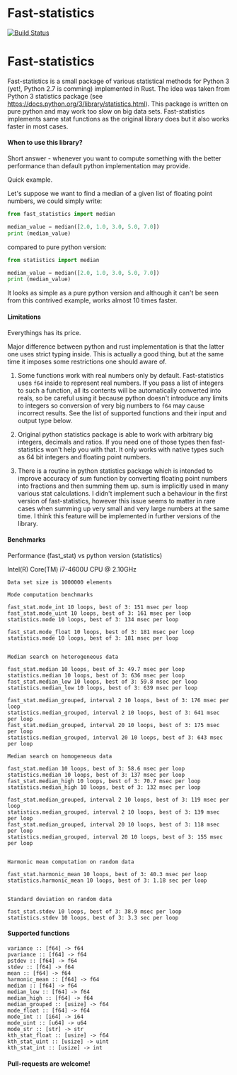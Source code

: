 # Fast-statistics

[![Build Status](https://travis-ci.com/risboo6909/fast-statistics.svg?token=sEoRH24ki1j8CFisEvo5&branch=master)](https://travis-ci.com/risboo6909/fast-statistics)

# Fast-statistics

Fast-statistics is a small package of various statistical methods for Python 3 (yet!, Python 2.7 is comming) implemented in Rust. The idea was taken from Python 3 statistics package (see https://docs.python.org/3/library/statistics.html). This package is written on pure python and may work too slow on big data sets. Fast-statistics implements same stat functions as the original library does but it also works faster in most cases.

#### When to use this library?

Short answer -  whenever you want to compute something with the better performance than default python implementation may provide.

Quick example.

Let's suppose we want to find a median of a given list of floating point numbers, we could simply write:
```python
from fast_statistics import median

median_value = median([2.0, 1.0, 3.0, 5.0, 7.0])
print (median_value)
```

compared to pure python version:

```python
from statistics import median

median_value = median([2.0, 1.0, 3.0, 5.0, 7.0])
print (median_value)
```

It looks as simple as a pure python version and although it can't be seen from this contrived example, works almost 10 times faster.

#### Limitations

Everythings has its price.

Major difference between python and rust implementation is that the latter one uses strict typing inside. This is actually a good thing, but at the same time it imposes some restrictions one should aware of.

1. Some functions work with real numbers only by default. Fast-statistics uses 
```f64```
 inside to represent real numbers. If you pass a list of integers to such a function, all its contents will be automatically converted into reals, so be careful using it because python doesn't introduce any limits to integers so conversion of very big numbers to 
```f64```
 may cause incorrect results. See the list of supported functions and their input and output type below.

2. Original python statistics package is able to work with arbitrary big integers, decimals and ratios. If you need one of those types then fast-statistics won't help you with that. It only works with native types such as 64 bit integers and floating point numbers.

3. There is a routine in python statistics package which is intended to improve accuracy of 
sum
 function by converting floating point numbers into fractions and then summing them up. 
sum
 is implicitly used in many various stat calculations. I didn't implement such a behaviour in the first version of fast-statistics, however this issue seems to matter in rare cases  when summing up very small and very large numbers at the same time. I think this feature will be implemented in further versions of the library.

#### Benchmarks

Performance (fast_stat) vs python version (statistics)

Intel(R) Core(TM) i7-4600U CPU @ 2.10GHz
```
Data set size is 1000000 elements

Mode computation benchmarks

fast_stat.mode_int 10 loops, best of 3: 151 msec per loop
fast_stat.mode_uint 10 loops, best of 3: 161 msec per loop
statistics.mode 10 loops, best of 3: 134 msec per loop

fast_stat.mode_float 10 loops, best of 3: 181 msec per loop
statistics.mode 10 loops, best of 3: 181 msec per loop


Median search on heterogeneous data

fast_stat.median 10 loops, best of 3: 49.7 msec per loop
statistics.median 10 loops, best of 3: 636 msec per loop
fast_stat.median_low 10 loops, best of 3: 59.8 msec per loop
statistics.median_low 10 loops, best of 3: 639 msec per loop

fast_stat.median_grouped, interval 2 10 loops, best of 3: 176 msec per loop
statistics.median_grouped, interval 2 10 loops, best of 3: 641 msec per loop
fast_stat.median_grouped, interval 20 10 loops, best of 3: 175 msec per loop
statistics.median_grouped, interval 20 10 loops, best of 3: 643 msec per loop

Median search on homogeneous data

fast_stat.median 10 loops, best of 3: 58.6 msec per loop
statistics.median 10 loops, best of 3: 137 msec per loop
fast_stat.median_high 10 loops, best of 3: 70.7 msec per loop
statistics.median_high 10 loops, best of 3: 132 msec per loop

fast_stat.median_grouped, interval 2 10 loops, best of 3: 119 msec per loop
statistics.median_grouped, interval 2 10 loops, best of 3: 139 msec per loop
fast_stat.median_grouped, interval 20 10 loops, best of 3: 118 msec per loop
statistics.median_grouped, interval 20 10 loops, best of 3: 155 msec per loop


Harmonic mean computation on random data

fast_stat.harmonic_mean 10 loops, best of 3: 40.3 msec per loop
statistics.harmonic_mean 10 loops, best of 3: 1.18 sec per loop


Standard deviation on random data

fast_stat.stdev 10 loops, best of 3: 38.9 msec per loop
statistics.stdev 10 loops, best of 3: 3.3 sec per loop
```

#### Supported functions
```
variance :: [f64] -> f64
pvariance :: [f64] -> f64
pstdev :: [f64] -> f64
stdev :: [f64] -> f64
mean :: [f64] -> f64
harmonic_mean :: [f64] -> f64
median :: [f64] -> f64
median_low :: [f64] -> f64
median_high :: [f64] -> f64
median_grouped :: [usize] -> f64
mode_float :: [f64] -> f64
mode_int :: [i64] -> i64
mode_uint :: [u64] -> u64
mode_str :: [str] -> str
kth_stat_float :: [usize] -> f64
kth_stat_uint :: [usize] -> uint
kth_stat_int :: [usize] -> int
```

#### Pull-requests are welcome!
